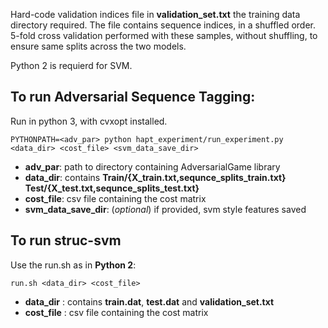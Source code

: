 Hard-code validation indices file in **validation_set.txt** the training data directory required. The file contains sequence indices, in a shuffled order. 5-fold cross validation performed with these samples, without shuffling, to ensure same splits across the two models. 

Python 2 is requierd for SVM.

## To run Adversarial Sequence Tagging:
Run in python 3, with cvxopt installed. 

`PYTHONPATH=<adv_par> python hapt_experiment/run_experiment.py <data_dir> <cost_file> <svm_data_save_dir>`

- **adv_par**: path to directory containing AdversarialGame library
- **data_dir**: contains **Train/{X_train.txt,sequnce_splits_train.txt} Test/{X_test.txt,sequnce_splits_test.txt}**
- **cost_file**: csv file containing the cost matrix
- **svm_data_save_dir**: (_optional_) if provided, svm style features saved


## To run struc-svm

Use the run<span/>.sh as in **Python 2**:

`run.sh <data_dir> <cost_file>`

- **data_dir** : contains **train.dat**, **test.dat** and **validation_set.txt**
- **cost_file** : csv file containing the cost matrix

